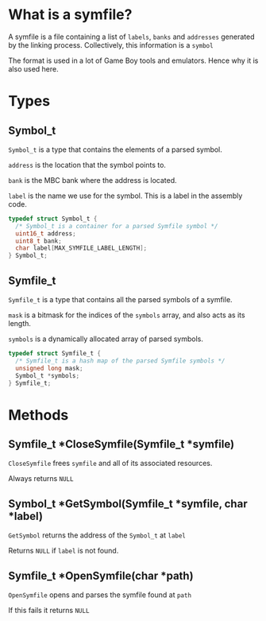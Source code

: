 # What is a symfile?

A symfile is a file containing a list of `labels`, `banks` and `addresses` generated by the linking process. Collectively, this information is a `symbol`

The format is used in a lot of Game Boy tools and emulators. Hence why it is also used here.

# Types

## Symbol_t

`Symbol_t` is a type that contains the elements of a parsed symbol.

`address` is the location that the symbol points to.

`bank` is the MBC bank where the address is located.

`label` is the name we use for the symbol. This is a label in the assembly code.

```c
typedef struct Symbol_t {
  /* Symbol_t is a container for a parsed Symfile symbol */
  uint16_t address;
  uint8_t bank;
  char label[MAX_SYMFILE_LABEL_LENGTH];
} Symbol_t;
```

## Symfile_t

`Symfile_t` is a type that contains all the parsed symbols of a symfile.

`mask` is a bitmask for the indices of the `symbols` array, and also acts as its length.

`symbols` is a dynamically allocated array of parsed symbols.

```c
typedef struct Symfile_t {
  /* Symfile_t is a hash map of the parsed Symfile symbols */
  unsigned long mask;
  Symbol_t *symbols;
} Symfile_t;
```

# Methods

## Symfile_t \*CloseSymfile(Symfile_t \*symfile)

`CloseSymfile` frees `symfile` and all of its associated resources.

Always returns `NULL`

## Symbol_t \*GetSymbol(Symfile_t \*symfile, char \*label)

`GetSymbol` returns the address of the `Symbol_t` at `label`

Returns `NULL` if `label` is not found.

## Symfile_t \*OpenSymfile(char \*path)

`OpenSymfile` opens and parses the symfile found at `path`

If this fails it returns `NULL`
